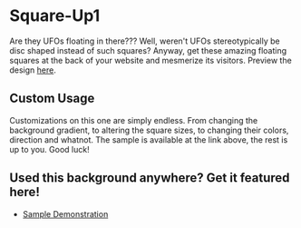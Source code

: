 # Square-Up1
Are they UFOs floating in there??? Well, weren't UFOs stereotypically be disc shaped instead of such squares? Anyway, get these amazing floating squares at the back of your website and mesmerize its visitors. Preview the design [here](http://webackgrounds.devus.org/square-up1/background.html).

## Custom Usage
Customizations on this one are simply endless. From changing the background gradient, to altering the square sizes, to changing their colors, direction and whatnot. The sample is available at the link above, the rest is up to you. Good luck!

## Used this background anywhere? Get it featured here!
* [Sample Demonstration](http://webackgrounds.devus.org/square-up1/background.html)
